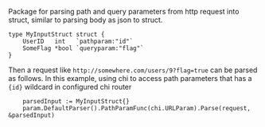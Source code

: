 Package for parsing path and query parameters from http request into struct, similar to parsing body as json to struct.

```
type MyInputStruct struct {
	UserID   int   `pathparam:"id"`
	SomeFlag *bool `queryparam:"flag"`
}
```

Then a request like `http://somewhere.com/users/9?flag=true` can be parsed as follows.
In this example, using chi to access path parameters that has a `{id}` wildcard in configured chi router

```
	parsedInput := MyInputStruct{}
	param.DefaultParser().PathParamFunc(chi.URLParam).Parse(request, &parsedInput)
```
